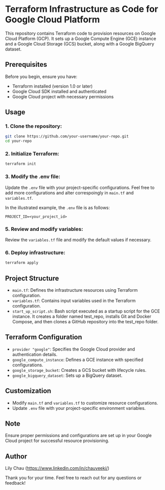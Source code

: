 # Terraform Infrastructure as Code for Google Cloud Platform

This repository contains Terraform code to provision resources on Google Cloud Platform (GCP). It sets up a Google Compute Engine (GCE) instance and a Google Cloud Storage (GCS) bucket, along with a Google BigQuery dataset.

## Prerequisites

Before you begin, ensure you have:

- Terraform installed (version 1.0 or later)
- Google Cloud SDK installed and authenticated
- Google Cloud project with necessary permissions

## Usage

### 1. Clone the repository:

   ```bash
   git clone https://github.com/your-username/your-repo.git
   cd your-repo
   ```
### 2. Initialize Terraform:
  ```bash
  terraform init
  ```
### 3. Modify the .env file:
Update the `.env` file with your project-specific configurations. Feel free to add more configurations and alter correspoingly in `main.tf` and `variables.tf`. 

In the illustrated example, the `.env` file is as follows: 
```
PROJECT_ID=<your_project_id>
```

### 5. Review and modify variables:
Review the `variables.tf` file and modify the default values if necessary.

### 6. Deploy infrastructure:
   ```bash
   terraform apply
   ```

## Project Structure

- `main.tf`: Defines the infrastructure resources using Terraform configuration.
- `variables.tf`: Contains input variables used in the Terraform configuration.
- `start_up_script.sh`: Bash script executed as a startup script for the GCE instance. It creates a folder named test_repo, installs Git and Docker Compose, and then clones a GitHub repository into the test_repo folder.

## Terraform Configuration

- `provider "google"`: Specifies the Google Cloud provider and authentication details.
- `google_compute_instance`: Defines a GCE instance with specified configurations.
- `google_storage_bucket`: Creates a GCS bucket with lifecycle rules.
- `google_bigquery_dataset`: Sets up a BigQuery dataset.

## Customization

- Modify `main.tf` and `variables.tf` to customize resource configurations.
- Update `.env` file with your project-specific environment variables.

## Note

Ensure proper permissions and configurations are set up in your Google Cloud project for successful resource provisioning.

## Author
Lily Chau (https://www.linkedin.com/in/chauyeeki/)

Thank you for your time. Feel free to reach out for any questions or feedback!

   
